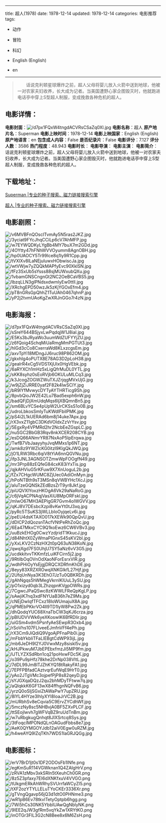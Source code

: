 
---
title: 超人(1978)
date: 1978-12-14
updated: 1978-12-14
categories: 电影推荐
tags:
- 动作
- 冒险
- 科幻

- English (English)
- en
---


> 　　话说克利顿星球爆炸之前，超人父母将婴儿放入火箭中送到地球，他被一对农家夫妇收养，长大成为记者。当美国遭野心家企图毁灭时，他就跑进电话亭中穿上S型超人制服，变成挽救各种危机的超人。

## **电影详情**：

**电影封面**：<img src="https://image.tmdb.org/t/p/w200/d7px1FQxW4tngdACVRsCSaZq0Xl.jpg" alt="/d7px1FQxW4tngdACVRsCSaZq0Xl.jpg" title="/d7px1FQxW4tngdACVRsCSaZq0Xl.jpg">
**电影名称**：超人
**原产地片名**：Superman
**电影上映时间**：1978-12-14
**电影上映国家**：English (English)
**原产地语言**：en
**包含成人内容**：False
**是否纪录片**：False
**电影评分**：7.127
**评分人数**：3586
**热门程度**：48.943
**电影时长**：
**电影导演**：
**电影主演**：
**电影简介**：　　话说克利顿星球爆炸之前，超人父母将婴儿放入火箭中送到地球，他被一对农家夫妇收养，长大成为记者。当美国遭野心家企图毁灭时，他就跑进电话亭中穿上S型超人制服，变成挽救各种危机的超人。

## **下载地址**：
[Superman |专业的种子搜索、磁力链接搜索引擎](https://movie.amd794.com:2083/?search=Superman&ordering=&mode=match_phrase&page_size=10&page=1)

[超人 |专业的种子搜索、磁力链接搜索引擎](https://movie.amd794.com:2083/?search=%E8%B6%85%E4%BA%BA&ordering=&mode=match_phrase&page_size=10&page=1)
 

## **电影剧照**：
<img src="https://image.tmdb.org/t/p/original/v6MVBFnQOscITvmAy5N5ras2JKZ.jpg" alt="/v6MVBFnQOscITvmAy5N5ras2JKZ.jpg" title="/v6MVBFnQOscITvmAy5N5ras2JKZ.jpg"><img src="https://image.tmdb.org/t/p/original/3yciat9FYcJhqCCiLp6cV7AhMFP.jpg" alt="/3yciat9FYcJhqCCiLp6cV7AhMFP.jpg" title="/3yciat9FYcJhqCCiLp6cV7AhMFP.jpg"><img src="https://image.tmdb.org/t/p/original/w7EYWQDKyLYgBb4MY7buX7m2GDd.jpg" alt="/w7EYWQDKyLYgBb4MY7buX7m2GDd.jpg" title="/w7EYWQDKyLYgBb4MY7buX7m2GDd.jpg"><img src="https://image.tmdb.org/t/p/original/4OYtty47hFNhWVVOyumm8AgnOBH.jpg" alt="/4OYtty47hFNhWVVOyumm8AgnOBH.jpg" title="/4OYtty47hFNhWVVOyumm8AgnOBH.jpg"><img src="https://image.tmdb.org/t/p/original/hp0UAOCY5Tr99Ice8q1ly9R1Cpp.jpg" alt="/hp0UAOCY5Tr99Ice8q1ly9R1Cpp.jpg" title="/hp0UAOCY5Tr99Ice8q1ly9R1Cpp.jpg"><img src="https://image.tmdb.org/t/p/original/tVXlXv8lLaNEjuIuwxHObwiscJa.jpg" alt="/tVXlXv8lLaNEjuIuwxHObwiscJa.jpg" title="/tVXlXv8lLaNEjuIuwxHObwiscJa.jpg"><img src="https://image.tmdb.org/t/p/original/wtVWjw7yZQQkMAPfyEvc90XklSN.jpg" alt="/wtVWjw7yZQQkMAPfyEvc90XklSN.jpg" title="/wtVWjw7yZQQkMAPfyEvc90XklSN.jpg"><img src="https://image.tmdb.org/t/p/original/fFz3SxUb5sYsss88sjMUWxubQXu.jpg" alt="/fFz3SxUb5sYsss88sjMUWxubQXu.jpg" title="/fFz3SxUb5sYsss88sjMUWxubQXu.jpg"><img src="https://image.tmdb.org/t/p/original/1vbamGNSCngnGt2NC2OeBCaVBS5.jpg" alt="/1vbamGNSCngnGt2NC2OeBCaVBS5.jpg" title="/1vbamGNSCngnGt2NC2OeBCaVBS5.jpg"><img src="https://image.tmdb.org/t/p/original/lbzqLLN3glPNdsxdwmlyEw0ttlI.jpg" alt="/lbzqLLN3glPNdsxdwmlyEw0ttlI.jpg" title="/lbzqLLN3glPNdsxdwmlyEw0ttlI.jpg"><img src="https://image.tmdb.org/t/p/original/XRchgEPD50wzJk5zKjYGOxEfm4.jpg" alt="/XRchgEPD50wzJk5zKjYGOxEfm4.jpg" title="/XRchgEPD50wzJk5zKjYGOxEfm4.jpg"><img src="https://image.tmdb.org/t/p/original/pT8nGRsGpQhhZ1TuUAh0467qhnP.jpg" alt="/pT8nGRsGpQhhZ1TuUAh0467qhnP.jpg" title="/pT8nGRsGpQhhZ1TuUAh0467qhnP.jpg"><img src="https://image.tmdb.org/t/p/original/yP2j2tvmUAoKgZwXRJnGGo7r4zN.jpg" alt="/yP2j2tvmUAoKgZwXRJnGGo7r4zN.jpg" title="/yP2j2tvmUAoKgZwXRJnGGo7r4zN.jpg">

## **电影海报**：
<img src="https://image.tmdb.org/t/p/original/d7px1FQxW4tngdACVRsCSaZq0Xl.jpg" alt="/d7px1FQxW4tngdACVRsCSaZq0Xl.jpg" title="/d7px1FQxW4tngdACVRsCSaZq0Xl.jpg"><img src="https://image.tmdb.org/t/p/original/sSreY644BSjyxLwPqdqjW1J8ial.jpg" alt="/sSreY644BSjyxLwPqdqjW1J8ial.jpg" title="/sSreY644BSjyxLwPqdqjW1J8ial.jpg"><img src="https://image.tmdb.org/t/p/original/E5Ks3bJRyaWo3uumWdZUFYYjZU.jpg" alt="/E5Ks3bJRyaWo3uumWdZUFYYjZU.jpg" title="/E5Ks3bJRyaWo3uumWdZUFYYjZU.jpg"><img src="https://image.tmdb.org/t/p/original/z6fQoig4SchqMiUaRmgMmPGTUt3.jpg" alt="/z6fQoig4SchqMiUaRmgMmPGTUt3.jpg" title="/z6fQoig4SchqMiUaRmgMmPGTUt3.jpg"><img src="https://image.tmdb.org/t/p/original/hIGd3cCo8CxerraWd8KLxzcgsEm.jpg" alt="/hIGd3cCo8CxerraWd8KLxzcgsEm.jpg" title="/hIGd3cCo8CxerraWd8KLxzcgsEm.jpg"><img src="https://image.tmdb.org/t/p/original/axvTpYi18MDngJJ6ruc98P862OM.jpg" alt="/axvTpYi18MDngJJ6ruc98P862OM.jpg" title="/axvTpYi18MDngJJ6ruc98P862OM.jpg"><img src="https://image.tmdb.org/t/p/original/gkxhIg4oPUTX8E78AG3D2pLoH38.jpg" alt="/gkxhIg4oPUTX8E78AG3D2pLoH38.jpg" title="/gkxhIg4oPUTX8E78AG3D2pLoH38.jpg"><img src="https://image.tmdb.org/t/p/original/gealrR4xCg5VDS1XjUlx0HgVEbk.jpg" alt="/gealrR4xCg5VDS1XjUlx0HgVEbk.jpg" title="/gealrR4xCg5VDS1XjUlx0HgVEbk.jpg"><img src="https://image.tmdb.org/t/p/original/6aRYXCh1mHz5xLigQfrMuDL0YTL.jpg" alt="/6aRYXCh1mHz5xLigQfrMuDL0YTL.jpg" title="/6aRYXCh1mHz5xLigQfrMuDL0YTL.jpg"><img src="https://image.tmdb.org/t/p/original/sKK8syhz0sEoRVjb6OKULuMLCq3.jpg" alt="/sKK8syhz0sEoRVjb6OKULuMLCq3.jpg" title="/sKK8syhz0sEoRVjb6OKULuMLCq3.jpg"><img src="https://image.tmdb.org/t/p/original/k3JcogZOGWZWuTXJZrjqgMVxUjG.jpg" alt="/k3JcogZOGWZWuTXJZrjqgMVxUjG.jpg" title="/k3JcogZOGWZWuTXJZrjqgMVxUjG.jpg"><img src="https://image.tmdb.org/t/p/original/w9jZjZiJRRE0yaf2F82k4lwSCIY.jpg" alt="/w9jZjZiJRRE0yaf2F82k4lwSCIY.jpg" title="/w9jZjZiJRRE0yaf2F82k4lwSCIY.jpg"><img src="https://image.tmdb.org/t/p/original/bR9lYfMvwycDYTyAYTHRTicg9Sh.jpg" alt="/bR9lYfMvwycDYTyAYTHRTicg9Sh.jpg" title="/bR9lYfMvwycDYTyAYTHRTicg9Sh.jpg"><img src="https://image.tmdb.org/t/p/original/8pvbQioJW2E42Lu7Bad5exph6nW.jpg" alt="/8pvbQioJW2E42Lu7Bad5exph6nW.jpg" title="/8pvbQioJW2E42Lu7Bad5exph6nW.jpg"><img src="https://image.tmdb.org/t/p/original/badQFjDjXmUdqMqs6IjXBQmnBn5.jpg" alt="/badQFjDjXmUdqMqs6IjXBQmnBn5.jpg" title="/badQFjDjXmUdqMqs6IjXBQmnBn5.jpg"><img src="https://image.tmdb.org/t/p/original/sm6BLvYCSe4pUpW2UrCKSsS1o0B.jpg" alt="/sm6BLvYCSe4pUpW2UrCKSsS1o0B.jpg" title="/sm6BLvYCSe4pUpW2UrCKSsS1o0B.jpg"><img src="https://image.tmdb.org/t/p/original/udroLbkosSmIyTuKWdIFbiIPMK.jpg" alt="/udroLbkosSmIyTuKWdIFbiIPMK.jpg" title="/udroLbkosSmIyTuKWdIFbiIPMK.jpg"><img src="https://image.tmdb.org/t/p/original/pS4i2L1kUERAd6bm8j14uke7Apx.jpg" alt="/pS4i2L1kUERAd6bm8j14uke7Apx.jpg" title="/pS4i2L1kUERAd6bm8j14uke7Apx.jpg"><img src="https://image.tmdb.org/t/p/original/rX3vxZ11gbC3DKdVOIdxZzVrYsv.jpg" alt="/rX3vxZ11gbC3DKdVOIdxZzVrYsv.jpg" title="/rX3vxZ11gbC3DKdVOIdxZzVrYsv.jpg"><img src="https://image.tmdb.org/t/p/original/5EgxRy4VPMRd2hr2NcbEeZGspLC.jpg" alt="/5EgxRy4VPMRd2hr2NcbEeZGspLC.jpg" title="/5EgxRy4VPMRd2hr2NcbEeZGspLC.jpg"><img src="https://image.tmdb.org/t/p/original/nuSGC2BbGB3Rqv8nkXCER208CYB.jpg" alt="/nuSGC2BbGB3Rqv8nkXCER208CYB.jpg" title="/nuSGC2BbGB3Rqv8nkXCER208CYB.jpg"><img src="https://image.tmdb.org/t/p/original/esDQ66ANmrYR87NxAoP5IpErqwa.jpg" alt="/esDQ66ANmrYR87NxAoP5IpErqwa.jpg" title="/esDQ66ANmrYR87NxAoP5IpErqwa.jpg"><img src="https://image.tmdb.org/t/p/original/TwfB7VbJaayyhyJvqMMxs1p6NT.jpg" alt="/TwfB7VbJaayyhyJvqMMxs1p6NT.jpg" title="/TwfB7VbJaayyhyJvqMMxs1p6NT.jpg"><img src="https://image.tmdb.org/t/p/original/amk8z9YWZlcKG0itzl9KlgQkJWQ.jpg" alt="/amk8z9YWZlcKG0itzl9KlgQkJWQ.jpg" title="/amk8z9YWZlcKG0itzl9KlgQkJWQ.jpg"><img src="https://image.tmdb.org/t/p/original/jO1LRW3Rbc6qiV8tYiA6nnQGVNu.jpg" alt="/jO1LRW3Rbc6qiV8tYiA6nnQGVNu.jpg" title="/jO1LRW3Rbc6qiV8tYiA6nnQGVNu.jpg"><img src="https://image.tmdb.org/t/p/original/ifp3JNL3AGNSOTZmwWpFOOgfN49.jpg" alt="/ifp3JNL3AGNSOTZmwWpFOOgfN49.jpg" title="/ifp3JNL3AGNSOTZmwWpFOOgfN49.jpg"><img src="https://image.tmdb.org/t/p/original/mr3Prp88zEQfeG84cxK83iYxTis.jpg" alt="/mr3Prp88zEQfeG84cxK83iYxTis.jpg" title="/mr3Prp88zEQfeG84cxK83iYxTis.jpg"><img src="https://image.tmdb.org/t/p/original/qjkAHViuG5rKFuw9X7XnUoguL2b.jpg" alt="/qjkAHViuG5rKFuw9X7XnUoguL2b.jpg" title="/qjkAHViuG5rKFuw9X7XnUoguL2b.jpg"><img src="https://image.tmdb.org/t/p/original/fZx7CHgcWUMC8ZjUec0AdiOnMyn.jpg" alt="/fZx7CHgcWUMC8ZjUec0AdiOnMyn.jpg" title="/fZx7CHgcWUMC8ZjUec0AdiOnMyn.jpg"><img src="https://image.tmdb.org/t/p/original/hPoNTBth9sT3MSn8qVWBYHc1XcJ.jpg" alt="/hPoNTBth9sT3MSn8qVWBYHc1XcJ.jpg" title="/hPoNTBth9sT3MSn8qVWBYHc1XcJ.jpg"><img src="https://image.tmdb.org/t/p/original/aIuTzeGQNSkZEdBzsZrT9yr8Jkf.jpg" alt="/aIuTzeGQNSkZEdBzsZrT9yr8Jkf.jpg" title="/aIuTzeGQNSkZEdBzsZrT9yr8Jkf.jpg"><img src="https://image.tmdb.org/t/p/original/piUQVXlYoxzHKOgA6Vk29aNaRoG.jpg" alt="/piUQVXlYoxzHKOgA6Vk29aNaRoG.jpg" title="/piUQVXlYoxzHKOgA6Vk29aNaRoG.jpg"><img src="https://image.tmdb.org/t/p/original/c6jVqACPNAqjVasXiU8MpORFskl.jpg" alt="/c6jVqACPNAqjVasXiU8MpORFskl.jpg" title="/c6jVqACPNAqjVasXiU8MpORFskl.jpg"><img src="https://image.tmdb.org/t/p/original/mIwO67MH3AEPlgGR7Gvm4oIWGVV.jpg" alt="/mIwO67MH3AEPlgGR7Gvm4oIWGVV.jpg" title="/mIwO67MH3AEPlgGR7Gvm4oIWGVV.jpg"><img src="https://image.tmdb.org/t/p/original/qKJ8V7DEsbcXzpi8vKwYt0tJ3xq.jpg" alt="/qKJ8V7DEsbcXzpi8vKwYt0tJ3xq.jpg" title="/qKJ8V7DEsbcXzpi8vKwYt0tJ3xq.jpg"><img src="https://image.tmdb.org/t/p/original/pyRc5TSuKS3jWLLbIoOyjqeLv6i.jpg" alt="/pyRc5TSuKS3jWLLbIoOyjqeLv6i.jpg" title="/pyRc5TSuKS3jWLLbIoOyjqeLv6i.jpg"><img src="https://image.tmdb.org/t/p/original/peEU4dsKTAXO017kXEWk90QpQvU.jpg" alt="/peEU4dsKTAXO017kXEWk90QpQvU.jpg" title="/peEU4dsKTAXO017kXEWk90QpQvU.jpg"><img src="https://image.tmdb.org/t/p/original/dDICP2dQozsnTAcfVNtPeRhZoQc.jpg" alt="/dDICP2dQozsnTAcfVNtPeRhZoQc.jpg" title="/dDICP2dQozsnTAcfVNtPeRhZoQc.jpg"><img src="https://image.tmdb.org/t/p/original/6Ea47MkxCYC9Q1koEwz6CW6VBv3.jpg" alt="/6Ea47MkxCYC9Q1koEwz6CW6VBv3.jpg" title="/6Ea47MkxCYC9Q1koEwz6CW6VBv3.jpg"><img src="https://image.tmdb.org/t/p/original/uuBzkEHOg0CwzYzdjridT1KkucJ.jpg" alt="/uuBzkEHOg0CwzYzdjridT1KkucJ.jpg" title="/uuBzkEHOg0CwzYzdjridT1KkucJ.jpg"><img src="https://image.tmdb.org/t/p/original/d84NhtX0ZyWmaPIGnxS45sKV2bl.jpg" alt="/d84NhtX0ZyWmaPIGnxS45sKV2bl.jpg" title="/d84NhtX0ZyWmaPIGnxS45sKV2bl.jpg"><img src="https://image.tmdb.org/t/p/original/yXxLKV2CzNzHX2t0pQ63uN38KoN.jpg" alt="/yXxLKV2CzNzHX2t0pQ63uN38KoN.jpg" title="/yXxLKV2CzNzHX2t0pQ63uN38KoN.jpg"><img src="https://image.tmdb.org/t/p/original/qwqXgd7FS0UhjU7SY5aNz6vV3G5.jpg" alt="/qwqXgd7FS0UhjU7SY5aNz6vV3G5.jpg" title="/qwqXgd7FS0UhjU7SY5aNz6vV3G5.jpg"><img src="https://image.tmdb.org/t/p/original/ucdkkitvvTKKmfzLuiKFCirn5j2.jpg" alt="/ucdkkitvvTKKmfzLuiKFCirn5j2.jpg" title="/ucdkkitvvTKKmfzLuiKFCirn5j2.jpg"><img src="https://image.tmdb.org/t/p/original/9RtilbOqOVnOdXaoNForEsrxVIR.jpg" alt="/9RtilbOqOVnOdXaoNForEsrxVIR.jpg" title="/9RtilbOqOVnOdXaoNForEsrxVIR.jpg"><img src="https://image.tmdb.org/t/p/original/wdhPHiOyYsEjgjDRQCXDRfmKhDE.jpg" alt="/wdhPHiOyYsEjgjDRQCXDRfmKhDE.jpg" title="/wdhPHiOyYsEjgjDRQCXDRfmKhDE.jpg"><img src="https://image.tmdb.org/t/p/original/8eyy83XRZXROwqXNKGIkfL27Hjf.jpg" alt="/8eyy83XRZXROwqXNKGIkfL27Hjf.jpg" title="/8eyy83XRZXROwqXNKGIkfL27Hjf.jpg"><img src="https://image.tmdb.org/t/p/original/2UfqUnNya3K3EhO7JzTu0QBKRDh.jpg" alt="/2UfqUnNya3K3EhO7JzTu0QBKRDh.jpg" title="/2UfqUnNya3K3EhO7JzTu0QBKRDh.jpg"><img src="https://image.tmdb.org/t/p/original/gAhNgqs5hWMegVkrnlKlUuL3ySU.jpg" alt="/gAhNgqs5hWMegVkrnlKlUuL3ySU.jpg" title="/gAhNgqs5hWMegVkrnlKlUuL3ySU.jpg"><img src="https://image.tmdb.org/t/p/original/pO1xizyd0qb3LZhzqpnKVgpOWRs.jpg" alt="/pO1xizyd0qb3LZhzqpnKVgpOWRs.jpg" title="/pO1xizyd0qb3LZhzqpnKVgpOWRs.jpg"><img src="https://image.tmdb.org/t/p/original/7CgwcJPaQSwc8zKWWLFReQpKgLP.jpg" alt="/7CgwcJPaQSwc8zKWWLFReQpKgLP.jpg" title="/7CgwcJPaQSwc8zKWWLFReQpKgLP.jpg"><img src="https://image.tmdb.org/t/p/original/sAwjiK7nq3xdFNYUaB36h7eZ9Ms.jpg" alt="/sAwjiK7nq3xdFNYUaB36h7eZ9Ms.jpg" title="/sAwjiK7nq3xdFNYUaB36h7eZ9Ms.jpg"><img src="https://image.tmdb.org/t/p/original/cNEjDwIqfTFCxz18IoWUmajuX8A.jpg" alt="/cNEjDwIqfTFCxz18IoWUmajuX8A.jpg" title="/cNEjDwIqfTFCxz18IoWUmajuX8A.jpg"><img src="https://image.tmdb.org/t/p/original/qPMEbPKkrVO4ll9TD1lyW8Pw2Zk.jpg" alt="/qPMEbPKkrVO4ll9TD1lyW8Pw2Zk.jpg" title="/qPMEbPKkrVO4ll9TD1lyW8Pw2Zk.jpg"><img src="https://image.tmdb.org/t/p/original/dhQodqYUC68XnaTbCW3qKJ6crza.jpg" alt="/dhQodqYUC68XnaTbCW3qKJ6crza.jpg" title="/dhQodqYUC68XnaTbCW3qKJ6crza.jpg"><img src="https://image.tmdb.org/t/p/original/pBlUDVVWk6yeXKoswIK6BfRDIir.jpg" alt="/pBlUDVVWk6yeXKoswIK6BfRDIir.jpg" title="/pBlUDVVWk6yeXKoswIK6BfRDIir.jpg"><img src="https://image.tmdb.org/t/p/original/uiGSm4vdm5PsnfyAeSEwpR3Oxb4.jpg" alt="/uiGSm4vdm5PsnfyAeSEwpR3Oxb4.jpg" title="/uiGSm4vdm5PsnfyAeSEwpR3Oxb4.jpg"><img src="https://image.tmdb.org/t/p/original/rSoVhs107FLIveeEJmfnVFf4ePh.jpg" alt="/rSoVhs107FLIveeEJmfnVFf4ePh.jpg" title="/rSoVhs107FLIveeEJmfnVFf4ePh.jpg"><img src="https://image.tmdb.org/t/p/original/rX3Cm9JiQdiQ9VgoAjPFnaPib0i.jpg" alt="/rX3Cm9JiQdiQ9VgoAjPFnaPib0i.jpg" title="/rX3Cm9JiQdiQ9VgoAjPFnaPib0i.jpg"><img src="https://image.tmdb.org/t/p/original/mFbbYkbliTFaLlEBgtCdWP93ijL.jpg" alt="/mFbbYkbliTFaLlEBgtCdWP93ijL.jpg" title="/mFbbYkbliTFaLlEBgtCdWP93ijL.jpg"><img src="https://image.tmdb.org/t/p/original/mb6JeDH9l2YJ0VwxMzy8siskl5v.jpg" alt="/mb6JeDH9l2YJ0VwxMzy8siskl5v.jpg" title="/mb6JeDH9l2YJ0VwxMzy8siskl5v.jpg"><img src="https://image.tmdb.org/t/p/original/kHJPkwuM7JbEPEbxfmzJi5MP9fm.jpg" alt="/kHJPkwuM7JbEPEbxfmzJi5MP9fm.jpg" title="/kHJPkwuM7JbEPEbxfmzJi5MP9fm.jpg"><img src="https://image.tmdb.org/t/p/original/lJTLYZXSdRbn1cq21poHxwFDc5K.jpg" alt="/lJTLYZXSdRbn1cq21poHxwFDc5K.jpg" title="/lJTLYZXSdRbn1cq21poHxwFDc5K.jpg"><img src="https://image.tmdb.org/t/p/original/o39Pu9pHfz78khe2DrNp038VItL.jpg" alt="/o39Pu9pHfz78khe2DrNp038VItL.jpg" title="/o39Pu9pHfz78khe2DrNp038VItL.jpg"><img src="https://image.tmdb.org/t/p/original/7dDL99Jm8lTJZhKYQ18tRakyFA1.jpg" alt="/7dDL99Jm8lTJZhKYQ18tRakyFA1.jpg" title="/7dDL99Jm8lTJZhKYQ18tRakyFA1.jpg"><img src="https://image.tmdb.org/t/p/original/7EPFPBfadCAztvqrEufWqE9HrT0.jpg" alt="/7EPFPBfadCAztvqrEufWqE9HrT0.jpg" title="/7EPFPBfadCAztvqrEufWqE9HrT0.jpg"><img src="https://image.tmdb.org/t/p/original/yAo2JTgVMc3ojpefPjP8s82qeyD.jpg" alt="/yAo2JTgVMc3ojpefPjP8s82qeyD.jpg" title="/yAo2JTgVMc3ojpefPjP8s82qeyD.jpg"><img src="https://image.tmdb.org/t/p/original/sYJGXqaDQzJ2qu2bhMDyTFtww7q.jpg" alt="/sYJGXqaDQzJ2qu2bhMDyTFtww7q.jpg" title="/sYJGXqaDQzJ2qu2bhMDyTFtww7q.jpg"><img src="https://image.tmdb.org/t/p/original/aQlqkkK6GF13wX84ffhgnNQFvB6.jpg" alt="/aQlqkkK6GF13wX84ffhgnNQFvB6.jpg" title="/aQlqkkK6GF13wX84ffhgnNQFvB6.jpg"><img src="https://image.tmdb.org/t/p/original/yrzQ0oSIjSGxiZtAWaPwY7upZRU.jpg" alt="/yrzQ0oSIjSGxiZtAWaPwY7upZRU.jpg" title="/yrzQ0oSIjSGxiZtAWaPwY7upZRU.jpg"><img src="https://image.tmdb.org/t/p/original/8lYL4HYze3lhlyXYl8IoaJrVC2B.jpg" alt="/8lYL4HYze3lhlyXYl8IoaJrVC2B.jpg" title="/8lYL4HYze3lhlyXYl8IoaJrVC2B.jpg"><img src="https://image.tmdb.org/t/p/original/mURbhSv8eCqvia5C9ErvZYCdhWf.jpg" alt="/mURbhSv8eCqvia5C9ErvZYCdhWf.jpg" title="/mURbhSv8eCqvia5C9ErvZYCdhWf.jpg"><img src="https://image.tmdb.org/t/p/original/5mczNy8sc5NHBvjA0BF5ZXvPLCF.jpg" alt="/5mczNy8sc5NHBvjA0BF5ZXvPLCF.jpg" title="/5mczNy8sc5NHBvjA0BF5ZXvPLCF.jpg"><img src="https://image.tmdb.org/t/p/original/ttSEojlwvh7gWFVqBZ9ruUdTnBm.jpg" alt="/ttSEojlwvh7gWFVqBZ9ruUdTnBm.jpg" title="/ttSEojlwvh7gWFVqBZ9ruUdTnBm.jpg"><img src="https://image.tmdb.org/t/p/original/w7uRbgkugQnhqt8JIXSrtcq8Sys.jpg" alt="/w7uRbgkugQnhqt8JIXSrtcq8Sys.jpg" title="/w7uRbgkugQnhqt8JIXSrtcq8Sys.jpg"><img src="https://image.tmdb.org/t/p/original/3tFoqcIMPONdQLnOAGudFbbs8e7.jpg" alt="/3tFoqcIMPONdQLnOAGudFbbs8e7.jpg" title="/3tFoqcIMPONdQLnOAGudFbbs8e7.jpg"><img src="https://image.tmdb.org/t/p/original/AeK0QYMGOYJdb12aiV0Egw0uRZM.jpg" alt="/AeK0QYMGOYJdb12aiV0Egw0uRZM.jpg" title="/AeK0QYMGOYJdb12aiV0Egw0uRZM.jpg"><img src="https://image.tmdb.org/t/p/original/h4weAYQ9IZqTKh7WDS1IaGRJQGg.jpg" alt="/h4weAYQ9IZqTKh7WDS1IaGRJQGg.jpg" title="/h4weAYQ9IZqTKh7WDS1IaGRJQGg.jpg">

## **电影图标**：
<img src="https://image.tmdb.org/t/p/original/erV7BrD1jt0s1DF2ODOsFb1INfe.png" alt="/erV7BrD1jt0s1DF2ODOsFb1INfe.png" title="/erV7BrD1jt0s1DF2ODOsFb1INfe.png"><img src="https://image.tmdb.org/t/p/original/egKmSuR114VGWknan1Q4ZAIgHrV.png" alt="/egKmSuR114VGWknan1Q4ZAIgHrV.png" title="/egKmSuR114VGWknan1Q4ZAIgHrV.png"><img src="https://image.tmdb.org/t/p/original/zRVA1zMbv3xkSRIn5tXeuhCh0GR.png" alt="/zRVA1zMbv3xkSRIn5tXeuhCh0GR.png" title="/zRVA1zMbv3xkSRIn5tXeuhCh0GR.png"><img src="https://image.tmdb.org/t/p/original/8z5Z3pfaxy7EI6dXNKfxuV4VVGO.png" alt="/8z5Z3pfaxy7EI6dXNKfxuV4VVGO.png" title="/8z5Z3pfaxy7EI6dXNKfxuV4VVGO.png"><img src="https://image.tmdb.org/t/p/original/tUkgmERkAhWRhySVUrrfaWCyZI5.png" alt="/tUkgmERkAhWRhySVUrrfaWCyZI5.png" title="/tUkgmERkAhWRhySVUrrfaWCyZI5.png"><img src="https://image.tmdb.org/t/p/original/tXF2ozYTYLLELuTYoCKEr3336Xr.png" alt="/tXF2ozYTYLLELuTYoCKEr3336Xr.png" title="/tXF2ozYTYLLELuTYoCKEr3336Xr.png"><img src="https://image.tmdb.org/t/p/original/gTVngQgavp56jQ3d1dtO0PHNme3.png" alt="/gTVngQgavp56jQ3d1dtO0PHNme3.png" title="/gTVngQgavp56jQ3d1dtO0PHNme3.png"><img src="https://image.tmdb.org/t/p/original/wR1pB6Ev78tkvlTetyOptpb6hgg.png" alt="/wR1pB6Ev78tkvlTetyOptpb6hgg.png" title="/wR1pB6Ev78tkvlTetyOptpb6hgg.png"><img src="https://image.tmdb.org/t/p/original/7Wi5hCs30NK5YbbIUAwQgNblyNK.png" alt="/7Wi5hCs30NK5YbbIUAwQgNblyNK.png" title="/7Wi5hCs30NK5YbbIUAwQgNblyNK.png"><img src="https://image.tmdb.org/t/p/original/9IEE2qJW3gfRm5vqYkZw1XRYtKO.png" alt="/9IEE2qJW3gfRm5vqYkZw1XRYtKO.png" title="/9IEE2qJW3gfRm5vqYkZw1XRYtKO.png"><img src="https://image.tmdb.org/t/p/original/inOTGr3FlL3G2cN8Bee8x6M6ZsH.png" alt="/inOTGr3FlL3G2cN8Bee8x6M6ZsH.png" title="/inOTGr3FlL3G2cN8Bee8x6M6ZsH.png">
